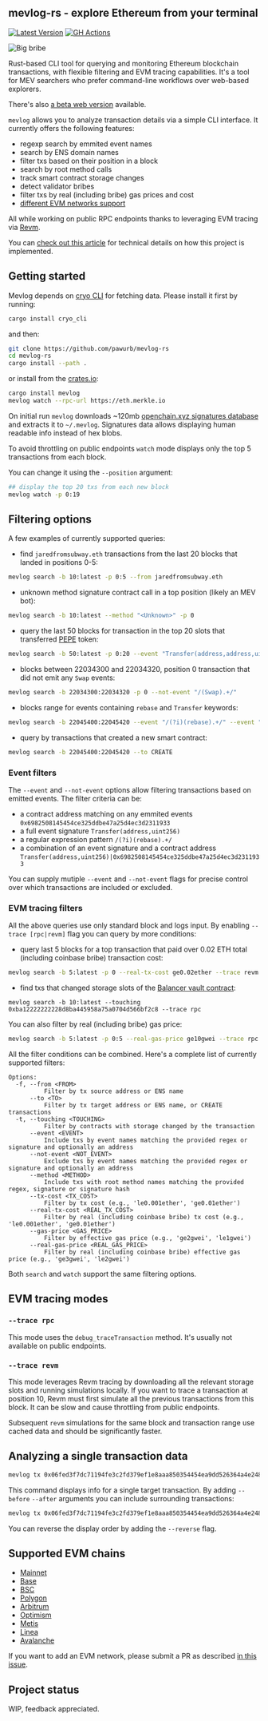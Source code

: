 ## mevlog-rs - explore Ethereum from your terminal 
[![Latest Version](https://img.shields.io/crates/v/mevlog.svg)](https://crates.io/crates/mevlog) [![GH Actions](https://github.com/pawurb/mevlog-rs/actions/workflows/rust.yml/badge.svg)](https://github.com/pawurb/mevlog-rs/actions)
 
![Big bribe](big-bribe-tx2.png)

Rust-based CLI tool for querying and monitoring Ethereum blockchain transactions, with flexible filtering and EVM tracing capabilities. It's a tool for MEV searchers who prefer command-line workflows over web-based explorers.

There's also [a beta web version](https://mevlog.rs/) available.

`mevlog` allows you to analyze transaction details via a simple CLI interface. It currently offers the following features:

- regexp search by emmited event names 
- search by ENS domain names
- filter txs based on their position in a block
- search by root method calls
- track smart contract storage changes
- detect validator bribes
- filter txs by real (including bribe) gas prices and cost
- [different EVM networks support](https://github.com/pawurb/mevlog-rs/issues/9)

All while working on public RPC endpoints thanks to leveraging EVM tracing via [Revm](https://github.com/bluealloy/revm).

You can [check out this article](https://pawelurbanek.com/long-tail-mev-revm) for technical details on how this project is implemented.

## Getting started

Mevlog depends on [cryo CLI](https://github.com/paradigmxyz/cryo) for fetching data. Please install it first by running:

```bash
cargo install cryo_cli
```

and then:

```bash
git clone https://github.com/pawurb/mevlog-rs
cd mevlog-rs
cargo install --path .
```

or install from the [crates.io](https://crates.io/crates/mevlog):

```bash
cargo install mevlog
mevlog watch --rpc-url https://eth.merkle.io 
```

On initial run `mevlog` downloads ~120mb [openchain.xyz signatures database](https://openchain.xyz/signatures) and extracts it to `~/.mevlog`. Signatures data allows displaying human readable info instead of hex blobs.

To avoid throttling on public endpoints `watch` mode displays only the top 5 transactions from each block.

You can change it using the `--position` argument:

```bash
## display the top 20 txs from each new block
mevlog watch -p 0:19 
```

## Filtering options

A few examples of currently supported queries:

- find `jaredfromsubway.eth` transactions from the last 20 blocks that landed in positions 0-5:

```bash
mevlog search -b 10:latest -p 0:5 --from jaredfromsubway.eth
```

- unknown method signature contract call in a top position (likely an MEV bot):

```bash
mevlog search -b 10:latest --method "<Unknown>" -p 0
```

- query the last 50 blocks for transaction in the top 20 slots that transferred [PEPE](https://etherscan.io/token/0x6982508145454ce325ddbe47a25d4ec3d2311933) token:

```bash
mevlog search -b 50:latest -p 0:20 --event "Transfer(address,address,uint256)|0x6982508145454ce325ddbe47a25d4ec3d2311933"
```

- blocks between 22034300 and 22034320, position 0 transaction that did not emit any `Swap` events:

```bash
mevlog search -b 22034300:22034320 -p 0 --not-event "/(Swap).+/"
```

- blocks range for events containing `rebase` and `Transfer` keywords:

```bash
mevlog search -b 22045400:22045420 --event "/(?i)(rebase).+/" --event "/(Transfer).+/"
```

- query by transactions that created a new smart contract:

```bash
mevlog search -b 22045400:22045420 --to CREATE
```

### Event filters

The `--event` and `--not-event` options allow filtering transactions based on emitted events. The filter criteria can be:

- a contract address matching on any emmited events `0x6982508145454ce325ddbe47a25d4ec3d2311933`
- a full event signature `Transfer(address,uint256)`
- a regular expression pattern `/(?i)(rebase).+/`
- a combination of an event signature and a contract address `Transfer(address,uint256)|0x6982508145454ce325ddbe47a25d4ec3d2311933`

You can supply mutiple `--event` and `--not-event` flags for precise control over which transactions are included or excluded.

### EVM tracing filters

All the above queries use only standard block and logs input. By enabling `--trace [rpc|revm]` flag you can query by more conditions:

- query last 5 blocks for a top transaction that paid over 0.02 ETH total (including coinbase bribe) transaction cost:

```bash
mevlog search -b 5:latest -p 0 --real-tx-cost ge0.02ether --trace revm
```

- find txs that changed storage slots of the [Balancer vault contract](https://etherscan.io/address/0xba12222222228d8ba445958a75a0704d566bf2c8):

`mevlog search -b 10:latest --touching 0xba12222222228d8ba445958a75a0704d566bf2c8 --trace rpc`

You can also filter by real (including bribe) gas price:

```bash
mevlog search -b 5:latest -p 0:5 --real-gas-price ge10gwei --trace rpc
```

All the filter conditions can be combined. Here's a complete list of currently supported filters:

```
Options:
  -f, --from <FROM>
          Filter by tx source address or ENS name
      --to <TO>
          Filter by tx target address or ENS name, or CREATE transactions
  -t, --touching <TOUCHING>
          Filter by contracts with storage changed by the transaction
      --event <EVENT>
          Include txs by event names matching the provided regex or signature and optionally an address
      --not-event <NOT_EVENT>
          Exclude txs by event names matching the provided regex or signature and optionally an address
      --method <METHOD>
          Include txs with root method names matching the provided regex, signature or signature hash
      --tx-cost <TX_COST>
          Filter by tx cost (e.g., 'le0.001ether', 'ge0.01ether')
      --real-tx-cost <REAL_TX_COST>
          Filter by real (including coinbase bribe) tx cost (e.g., 'le0.001ether', 'ge0.01ether')
      --gas-price <GAS_PRICE>
          Filter by effective gas price (e.g., 'ge2gwei', 'le1gwei')
      --real-gas-price <REAL_GAS_PRICE>
          Filter by real (including coinbase bribe) effective gas price (e.g., 'ge3gwei', 'le2gwei')
```

Both `search` and `watch` support the same filtering options.

## EVM tracing modes

### `--trace rpc` 

This mode uses the `debug_traceTransaction` method. It's usually not available on public endpoints.

### `--trace revm` 

This mode leverages Revm tracing by downloading all the relevant storage slots and running simulations locally. If you want to trace a transaction at position 10, Revm must first simulate all the previous transactions from this block. It can be slow and cause throttling from public endpoints. 

Subsequent `revm` simulations for the same block and transaction range use cached data and should be significantly faster.

## Analyzing a single transaction data

```bash
mevlog tx 0x06fed3f7dc71194fe3c2fd379ef1e8aaa850354454ea9dd526364a4e24853660 
```

This command displays info for a single target transaction. By adding `--before` `--after` arguments you can include surrounding transactions:

```bash
mevlog tx 0x06fed3f7dc71194fe3c2fd379ef1e8aaa850354454ea9dd526364a4e24853660 -b 1 -a 1
```

You can reverse the display order by adding the `--reverse` flag.

## Supported EVM chains

* [Mainnet](https://etherscan.io)
* [Base](https://basescan.org)
* [BSC](https://bscscan.com)
* [Polygon](https://polygonscan.com)
* [Arbitrum](https://arbiscan.io)
* [Optimism](https://optimistic.etherscan.io)
* [Metis](https://andromeda-explorer.metis.io/)
* [Linea](https://lineascan.build)
* [Avalanche](https://snowtrace.io)

If you want to add an EVM network, please submit a PR as described [in this issue](https://github.com/pawurb/mevlog-rs/issues/9).

## Project status

WIP, feedback appreciated.
